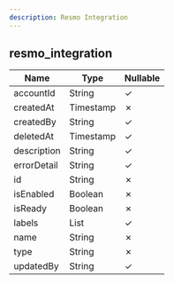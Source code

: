```yaml
---
description: Resmo Integration
---
```

resmo_integration
-----------------

| **Name**    | **Type**     | **Nullable** |
| ----------- | ------------ | ------------ |
| accountId   | String       | &check;      |
| createdAt   | Timestamp    | &cross;      |
| createdBy   | String       | &check;      |
| deletedAt   | Timestamp    | &check;      |
| description | String       | &check;      |
| errorDetail | String       | &check;      |
| id          | String       | &cross;      |
| isEnabled   | Boolean      | &cross;      |
| isReady     | Boolean      | &cross;      |
| labels      | List<String> | &check;      |
| name        | String       | &cross;      |
| type        | String       | &cross;      |
| updatedBy   | String       | &check;      |
